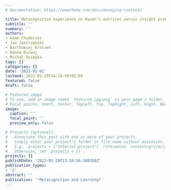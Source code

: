 ```yaml
---
# Documentation: https://wowchemy.com/docs/managing-content/

title: Metacognitive experience on Raven’s matrices versus insight problems
subtitle: ''
summary: ''
authors:
- Adam Chuderski
- Jan Jastrzębski
- Bartłomiej Kroczek
- Hanna Kucwaj
- Michał Ociepka
tags: []
categories: []
date: '2021-01-01'
lastmod: 2022-01-29T14:24:50+01:00
featured: false
draft: false

# Featured image
# To use, add an image named `featured.jpg/png` to your page's folder.
# Focal points: Smart, Center, TopLeft, Top, TopRight, Left, Right, BottomLeft, Bottom, BottomRight.
image:
  caption: ''
  focal_point: ''
  preview_only: false

# Projects (optional).
#   Associate this post with one or more of your projects.
#   Simply enter your project's folder or file name without extension.
#   E.g. `projects = ["internal-project"]` references `content/project/deep-learning/index.md`.
#   Otherwise, set `projects = []`.
projects: []
publishDate: '2022-01-29T13:24:50.340266Z'
publication_types:
- '2'
abstract: ''
publication: '*Metacognition and Learning*'
---
```

